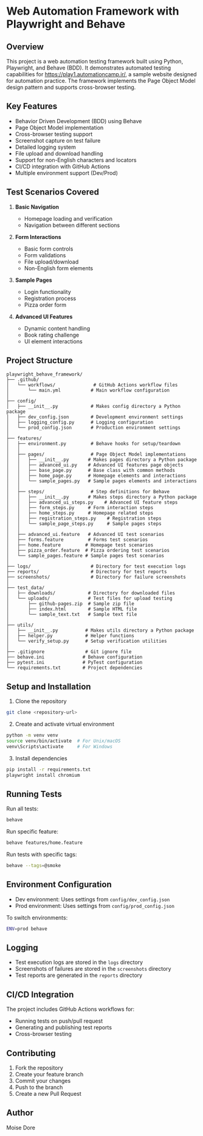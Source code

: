 # Web Automation Framework with Playwright and Behave

## Overview
This project is a web automation testing framework built using Python, Playwright, and Behave (BDD). It demonstrates automated testing capabilities for https://play1.automationcamp.ir/, a sample website designed for automation practice. The framework implements the Page Object Model design pattern and supports cross-browser testing.

## Key Features
- Behavior Driven Development (BDD) using Behave
- Page Object Model implementation
- Cross-browser testing support
- Screenshot capture on test failure
- Detailed logging system
- File upload and download handling
- Support for non-English characters and locators
- CI/CD integration with GitHub Actions
- Multiple environment support (Dev/Prod)

## Test Scenarios Covered
1. **Basic Navigation**
   - Homepage loading and verification
   - Navigation between different sections

2. **Form Interactions**
   - Basic form controls
   - Form validations
   - File upload/download
   - Non-English form elements

3. **Sample Pages**
   - Login functionality
   - Registration process
   - Pizza order form

4. **Advanced UI Features**
   - Dynamic content handling
   - Book rating challenge
   - UI element interactions

## Project Structure
```plaintext
playwright_behave_framework/
├── .github/
│   └── workflows/              # GitHub Actions workflow files
│       └── main.yml           # Main workflow configuration
│
├── config/
│   ├── __init__.py            # Makes config directory a Python package
│   ├── dev_config.json        # Development environment settings
│   ├── logging_config.py      # Logging configuration
│   └── prod_config.json       # Production environment settings
│
├── features/
│   ├── environment.py         # Behave hooks for setup/teardown
│   │
│   ├── pages/                 # Page Object Model implementations
│   │   ├── __init__.py       # Makes pages directory a Python package
│   │   ├── advanced_ui.py    # Advanced UI features page objects
│   │   ├── base_page.py      # Base class with common methods
│   │   ├── home_page.py      # Homepage elements and interactions
│   │   └── sample_pages.py   # Sample pages elements and interactions
│   │
│   ├── steps/                 # Step definitions for Behave
│   │   ├── __init__.py       # Makes steps directory a Python package
│   │   ├── advanced_ui_steps.py    # Advanced UI feature steps
│   │   ├── form_steps.py     # Form interaction steps
│   │   ├── home_steps.py     # Homepage related steps
│   │   ├── registration_steps.py    # Registration steps
│   │   └── sample_page_steps.py     # Sample pages steps
│   │
│   ├── advanced_ui.feature   # Advanced UI test scenarios
│   ├── forms.feature         # Forms test scenarios
│   ├── home.feature         # Homepage test scenarios
│   ├── pizza_order.feature  # Pizza ordering test scenarios
│   └── sample_pages.feature # Sample pages test scenarios
│
├── logs/                      # Directory for test execution logs
├── reports/                   # Directory for test reports
├── screenshots/               # Directory for failure screenshots
│
├── test_data/
│   ├── downloads/            # Directory for downloaded files
│   └── uploads/              # Test files for upload testing
│       ├── github-pages.zip  # Sample zip file
│       ├── index.html        # Sample HTML file
│       └── sample_text.txt   # Sample text file
│
├── utils/
│   ├── __init__.py          # Makes utils directory a Python package
│   ├── helper.py            # Helper functions
│   └── verify_setup.py      # Setup verification utilities
│
├── .gitignore               # Git ignore file
├── behave.ini              # Behave configuration
├── pytest.ini              # PyTest configuration
└── requirements.txt        # Project dependencies
```

## Setup and Installation
1. Clone the repository
```bash
git clone <repository-url>
```

2. Create and activate virtual environment
```bash
python -m venv venv
source venv/bin/activate  # For Unix/macOS
venv\Scripts\activate     # For Windows
```

3. Install dependencies
```bash
pip install -r requirements.txt
playwright install chromium
```

## Running Tests
Run all tests:
```bash
behave
```

Run specific feature:
```bash
behave features/home.feature
```

Run tests with specific tags:
```bash
behave --tags=@smoke
```

## Environment Configuration
- Dev environment: Uses settings from `config/dev_config.json`
- Prod environment: Uses settings from `config/prod_config.json`

To switch environments:
```bash
ENV=prod behave
```

## Logging
- Test execution logs are stored in the `logs` directory
- Screenshots of failures are stored in the `screenshots` directory
- Test reports are generated in the `reports` directory

## CI/CD Integration
The project includes GitHub Actions workflows for:
- Running tests on push/pull request
- Generating and publishing test reports
- Cross-browser testing

## Contributing
1. Fork the repository
2. Create your feature branch
3. Commit your changes
4. Push to the branch
5. Create a new Pull Request

## Author
Moise Dore

